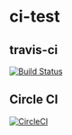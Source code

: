 # ci-test

## travis-ci
[![Build Status](https://travis-ci.org/kiriake/travis-test.svg?branch=master)](https://travis-ci.org/kiriake/travis-test)

## Circle CI
[![CircleCI](https://circleci.com/gh/kiriake/ci-test.svg?style=svg)](https://circleci.com/gh/kiriake/ci-test)

